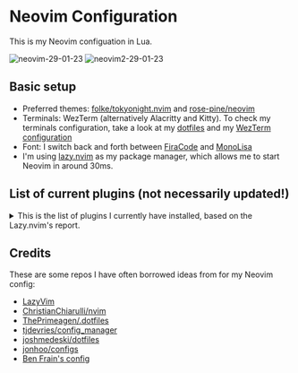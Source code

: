 # Neovim Configuration

This is my Neovim configuation in Lua.

![neovim-29-01-23](https://user-images.githubusercontent.com/20104703/215353617-bdfe080a-c970-441d-b43f-c92a19bf1a41.png)
![neovim2-29-01-23](https://user-images.githubusercontent.com/20104703/215353626-ef5fac1c-0422-4428-9fae-06bca2c9e951.png)

## Basic setup


- Preferred themes: [folke/tokyonight.nvim](https://github.com/folke/tokyonight.nvim) and [rose-pine/neovim](https://github.com/rose-pine/neovim)
- Terminals: WezTerm (alternatively Alacritty and Kitty). To check my terminals configuration, take a look at my [dotfiles](https://github.com/idr4n/.dotfiles) and my [WezTerm configuration](https://github.com/idr4n/wezterm)
- Font: I switch back and forth between [FiraCode](https://github.com/tonsky/FiraCode) and [MonoLisa](https://www.monolisa.dev/)
- I'm using [lazy.nvim](https://github.com/folke/lazy.nvim) as my package manager, which allows me to start Neovim in around 30ms.
 
## List of current plugins (not necessarily updated!)

<details>
<summary>
This is the list of plugins I currently have installed, based on the Lazy.nvim's report.
</summary>

<br>

**Loaded (5)**

- alpha-nvim
- lazy.nvim
- tokyonight.nvim
- vim-symlink
- which-key.nvim

**Not Loaded (79)**

- Comment.nvim
- LuaSnip
- catppuccin 
- clipboard-image.nvim
- close-buffers.nvim
- cmp-buffer
- cmp-cmdline
- cmp-nvim-lsp
- cmp-nvim-lua
- cmp-path
- cmp_luasnip
- code_runner.nvim
- diffview.nvim
- emmet-vim
- friendly-snippets
- fzf
- fzf-lua
- fzf.vim
- github-nvim-theme
- gitsigns.nvim
- glance.nvim
- gruvbox-material
- harpoon
- incline.nvim
- indent-blankline.nvim
- lf.vim
- mason-lspconfig.nvim
- mason.nvim
- monokai-pro.nvim
- neo-tree.nvim
- neogit
- nui.nvim
- null-ls.nvim
- nvim-autopairs
- nvim-cmp
- nvim-colorizer.lua
- nvim-dap
- nvim-dap-go
- nvim-dap-python
- nvim-dap-ui
- nvim-jdtls
- nvim-lspconfig
- nvim-markdown
- nvim-treesitter
- nvim-treesitter-context
- nvim-treesitter-textobjects
- nvim-ts-autotag
- nvim-ts-context-commentstring
- nvim-ufo
- nvim-web-devicons
- one-small-step-for-vimkind
- playground
- plenary.nvim
- popup.nvim
- promise-async
- rust-tools.nvim
- sqls.nvim
- tabout.nvim
- telescope-file-browser.nvim
- telescope-fzf-native.nvim
- telescope-luasnip.nvim
- telescope-ui-select.nvim
- telescope-undo.nvim
- telescope.nvim
- todo-comments.nvim
- toggleterm.nvim
- trouble.nvim
- vgit.nvim
- vim-bbye
- vim-fish
- vim-floaterm
- vim-fugitive
- vim-indent-object
- vim-repeat
- vim-surround
- vim-unimpaired
- windex.nvim
- yanky.nvim
- zen-mode.nvim

**Disabled (8)**

- barbecue
- lualine.nvim
- modes.nvim
- noice.nvim
- nvim-navic
- nvim-notify
- statuscol.nvim
- vim-dirvish

</details>

## Credits

These are some repos I have often borrowed ideas from for my Neovim config:

- [LazyVim](https://github.com/LazyVim/LazyVim)
- [ChristianChiarulli/nvim](https://github.com/ChristianChiarulli/nvim)
- [ThePrimeagen/.dotfiles](https://github.com/ThePrimeagen/.dotfiles)
- [tjdevries/config_manager](https://github.com/tjdevries/config_manager)
- [joshmedeski/dotfiles](https://github.com/joshmedeski/dotfiles)
- [jonhoo/configs](https://github.com/jonhoo/configs)
- [Ben Frain's config](https://gist.github.com/benfrain/97f2b91087121b2d4ba0dcc4202d252f)
